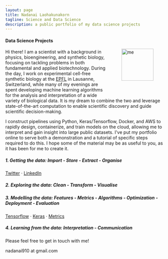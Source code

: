 ```yaml
---
layout: page
title: Nadanai Laohakunakorn
tagline: Science and Data Science
description: a public portfolio of my data science projects
---
```


<img src="/assets/images/profile_.png" width="100" alt="me" align="right" hspace="40" vspace="40">

#### Data Science Projects

Hi there! I am a scientist with a background in physics, bioengineering, and synthetic biology, focusing on tackling problems in both fundamental and applied biotechnology. During the day, I work on experimental cell-free synthetic biology at the [EPFL](https://www.epfl.ch) in Lausanne, Switzerland, while many of my evenings are spent developing machine learning algorithms for the analysis and interpretation of a wide variety of biological data. It is my dream to combine the two and leverage state-of-the-art computation to enable scientific discovery and guide scientific decision-making.

I construct pipelines using Python, Keras/Tensorflow, Docker, and AWS to rapidly design, containerize, and train models on the cloud, allowing me to interpret and gain insight into large public datasets. I've put my portfolio online to serve both a demonstration and a tutorial of specific steps required to do this. I hope some of the material may be as useful to you, as it has been for me to create it. 

##### 1. Getting the data: Import - Store - Extract - Organise
[Twitter](/2018/11/14/Getting-Twitter-Data-with-Python) · [LinkedIn](/2018/11/15/Getting-LinkedIn-Data-with-Python)

##### 2. Exploring the data: Clean - Transform - Visualise


##### 3. Modelling the data: Features - Metrics - Algorithms - Optimization - Deployment - Evaluation
[Tensorflow](/2018/11/21/Hello-Tensorflow) · [Keras](/2018/11/19/Introduction-To-Keras) · [Metrics](/2018/11/24/Metrics-For-Binary-Classification)

##### 4. Learning from the data: Interpretation - Communication  

Please feel free to get in touch with me!

nadanai910 at gmail.com




